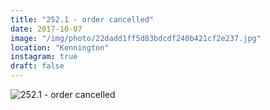 ```yaml
---
title: "252.1 - order cancelled"
date: 2017-10-07
image: "/img/photo/22dadd1ff5d83bdcdf240b421cf2e237.jpg"
location: "Kennington"
instagram: true
draft: false
---
```


![252.1 - order cancelled](/img/photo/22dadd1ff5d83bdcdf240b421cf2e237.jpg)
